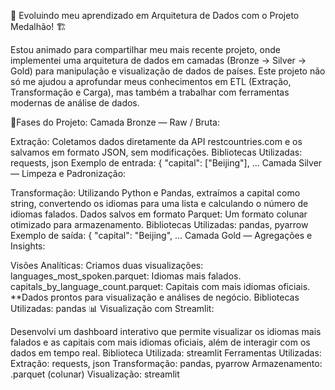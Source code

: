 🚀 Evoluindo meu aprendizado em Arquitetura de Dados com o Projeto Medalhão! 🏗️

Estou animado para compartilhar meu mais recente projeto, onde implementei uma arquitetura de dados em camadas (Bronze → Silver → Gold) para manipulação e visualização de dados de países.
Este projeto não só me ajudou a aprofundar meus conhecimentos em ETL (Extração, Transformação e Carga), mas também a trabalhar com ferramentas modernas de análise de dados.

🔗Fases do Projeto:
Camada Bronze — Raw / Bruta:

Extração: Coletamos dados diretamente da API restcountries.com e os salvamos em formato JSON, sem modificações.
Bibliotecas Utilizadas: requests, json
Exemplo de entrada:
{
"capital": ["Beijing"],
...
Camada Silver — Limpeza e Padronização:

Transformação: Utilizando Python e Pandas, extraímos a capital como string, convertendo os idiomas para uma lista e calculando o número de idiomas falados.
Dados salvos em formato Parquet: Um formato colunar otimizado para armazenamento.
Bibliotecas Utilizadas: pandas, pyarrow
Exemplo de saída:
{
"capital": "Beijing",
...
Camada Gold — Agregações e Insights:

Visões Analíticas: Criamos duas visualizações:
languages_most_spoken.parquet: Idiomas mais falados.
capitals_by_language_count.parquet: Capitais com mais idiomas oficiais.
**Dados prontos para visualização e análises de negócio.
Bibliotecas Utilizadas: pandas
📊 Visualização com Streamlit:

Desenvolvi um dashboard interativo que permite visualizar os idiomas mais falados e as capitais com mais idiomas oficiais, além de interagir com os dados em tempo real.
Biblioteca Utilizada: streamlit
Ferramentas Utilizadas:
Extração: requests, json
Transformação: pandas, pyarrow
Armazenamento: .parquet (colunar)
Visualização: streamlit
